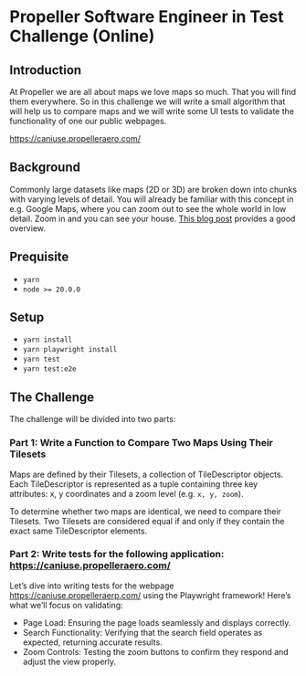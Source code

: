 # Propeller Software Engineer in Test Challenge (Online)

## Introduction
At Propeller we are all about maps we love maps so much. That you will find them everywhere. So in this challenge we will
write a small algorithm that will help us to compare maps and we will write some UI tests to validate the functionality of one our public webpages.

https://caniuse.propelleraero.com/

## Background
Commonly large datasets like maps (2D or 3D) are broken down into chunks with varying levels of detail.
You will already be familiar with this concept in e.g. Google Maps, where you can zoom out to see the whole world in low detail.
Zoom in and you can see your house. [This blog post](https://macwright.org/2012/05/15/how-web-maps-work.html) provides a good overview.

## Prequisite

- `yarn`
- `node >= 20.0.0`

## Setup

- `yarn install`
- `yarn playwright install`
- `yarn test`
- `yarn test:e2e`

## The Challenge

The challenge will be divided into two parts:

### Part 1: Write a Function to Compare Two Maps Using Their Tilesets

Maps are defined by their Tilesets, a collection of TileDescriptor objects. Each TileDescriptor is represented as a
tuple containing three key attributes: x, y coordinates and a zoom level (e.g. `x, y, zoom`).

To determine whether two maps are identical, we need to compare their Tilesets. Two Tilesets are considered equal if and
only if they contain the exact same TileDescriptor elements.

### Part 2: Write tests for the following application: https://caniuse.propelleraero.com/

Let’s dive into writing tests for the webpage https://caniuse.propelleraerp.com/ using the Playwright framework!
Here’s what we’ll focus on validating:

- Page Load: Ensuring the page loads seamlessly and displays correctly.
- Search Functionality: Verifying that the search field operates as expected, returning accurate results.
- Zoom Controls: Testing the zoom buttons to confirm they respond and adjust the view properly.
